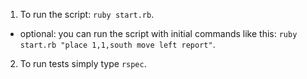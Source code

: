 1. To run the script: `ruby start.rb`.
  * optional: you can run the script with initial commands like this: `ruby start.rb "place 1,1,south move left report"`.

2. To run tests simply type `rspec`.
